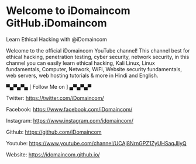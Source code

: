 Welcome to iDomaincom GitHub.iDomaincom
====================================================================================

Learn Ethical Hacking with @iDomaincom

Welcome to the official iDomaincom YouTube channel! This channel best for ethical hacking, penetration testing, cyber security, network security, in this channel you can easily learn ethical hacking, Kali Linux, Linux fundamentals, Computer, Network, WiFi, Website security fundamentals, web servers, web hosting tutorials & more in Hindi and English.

▀▄▀▄▀▄ [ Follow Me on ] ▄▀▄▀▄▀

Twitter: https://twitter.com/iDomaincom/

Facebook: https://www.facebook.com/iDomaincom/

Instagram: https://www.instagram.com/idomaincom/

Github: https://github.com/iDomaincom

Youtube: https://www.youtube.com/channel/UCAj8NrnGPZ1ZyUHSaqJliyQ

Website: https://idomaincom.github.io/
